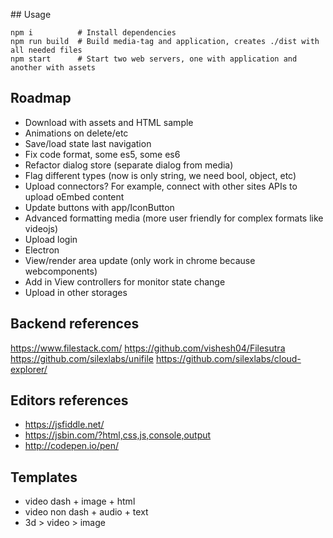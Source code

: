 
## Usage

```
npm i          # Install dependencies
npm run build  # Build media-tag and application, creates ./dist with all needed files
npm start      # Start two web servers, one with application and another with assets
```

## Roadmap

* Download with assets and HTML sample
* Animations on delete/etc
* Save/load state last navigation
* Fix code format, some es5, some es6
* Refactor dialog store (separate dialog from media)
* Flag different types (now is only string, we need bool, object, etc)
* Upload connectors? For example, connect with other sites APIs to upload oEmbed content
* Update buttons with app/IconButton
* Advanced formatting media (more user friendly for complex formats like videojs)
* Upload login
* Electron
* View/render area update (only work in chrome because webcomponents)
* Add in View controllers for monitor state change
* Upload in other storages

## Backend references

https://www.filestack.com/
https://github.com/vishesh04/Filesutra
https://github.com/silexlabs/unifile
https://github.com/silexlabs/cloud-explorer/

## Editors references

* https://jsfiddle.net/
* https://jsbin.com/?html,css,js,console,output
* http://codepen.io/pen/

## Templates

* video dash + image + html
* video non dash + audio + text
* 3d > video > image

